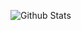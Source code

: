 ![Github Stats](https://github-readme-stats.vercel.app/api?username=loveincode&show_icons=true&theme=dark)
